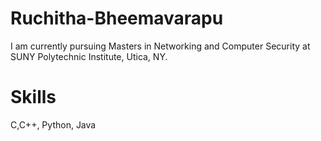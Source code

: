 # Ruchitha-Bheemavarapu



I am currently pursuing Masters in Networking and Computer Security at SUNY Polytechnic Institute, Utica, NY.

# Skills

C,C++, Python, Java
